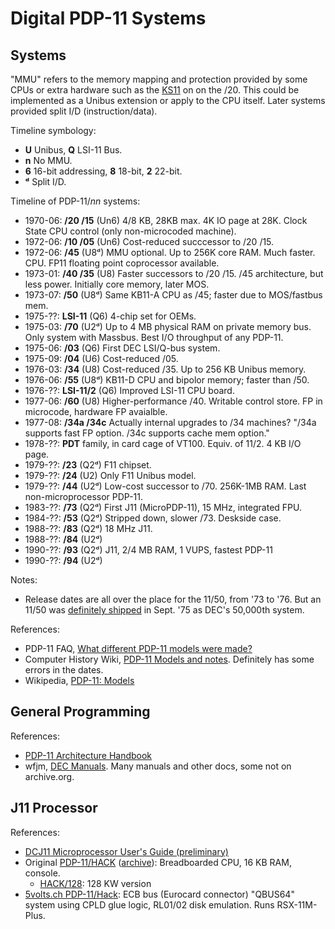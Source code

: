 Digital PDP-11 Systems
======================

Systems
-------

"MMU" refers to the memory mapping and protection provided by some CPUs or
extra hardware such as the [KS11] on on the /20. This could be implemented
as a Unibus extension or apply to the CPU itself. Later systems provided
split I/D (instruction/data).

Timeline symbology:
- __U__ Unibus, __Q__ LSI-11 Bus.
- __n__ No MMU.
- __6__ 16-bit addressing, __8__ 18-bit, __2__ 22-bit.
- __ᵈ__ Split I/D.

Timeline of PDP-11/_nn_ systems:
- 1970-06: __/20 /15__ (Un6) 4/8 KB, 28KB max. 4K IO page at 28K. Clock
  State CPU control (only non-microcoded machine).
- 1972-06: __/10 /05__ (Un6) Cost-reduced succcessor to /20 /15.
- 1972-06: __/45__  (U8ᵈ) MMU optional. Up to 256K core RAM. Much faster. CPU.
           FP11 floating point coprocessor available.
- 1973-01: __/40 /35__ (U8) Faster successors to /20 /15. /45 architecture,
           but less power. Initially core memory, later MOS.
- 1973-07: __/50__ (U8ᵈ) Same KB11-A CPU as /45; faster due to MOS/fastbus mem.
- 1975-??: __LSI-11__ (Q6) 4-chip set for OEMs.
- 1975-03: __/70__ (U2ᵈ) Up to 4 MB physical RAM on private memory bus.
           Only system with Massbus. Best I/O throughput of any PDP-11.
- 1975-06: __/03__ (Q6) First DEC LSI/Q-bus system.
- 1975-09: __/04__ (U6) Cost-reduced /05.
- 1976-03: __/34__ (U8) Cost-reduced /35. Up to 256 KB Unibus memory.
- 1976-06: __/55__ (U8ᵈ) KB11-D CPU and bipolor memory; faster than /50.
- 1976-??: __LSI-11/2__ (Q6) Improved LSI-11 CPU board.
- 1977-06: __/60__ (U8) Higher-performance /40. Writable control store.
           FP in microcode, hardware FP avaialble.
- 1977-08: __/34a /34c__ Actually internal upgrades to /34 machines?
          "/34a supports fast FP option. /34c supports cache mem option."
- 1978-??: __PDT__ family, in card cage of VT100. Equiv. of 11/2.
           4 KB I/O page.
- 1979-??: __/23__ (Q2ᵈ) F11 chipset.
- 1979-??: __/24__ (U2) Only F11 Unibus model.
- 1979-??: __/44__ (U2ᵈ) Low-cost successor to /70. 256K-1MB RAM.
           Last non-microprocessor PDP-11.
- 1983-??: __/73__ (Q2ᵈ) First J11 (MicroPDP-11), 15 MHz, integrated FPU.
- 1984-??: __/53__ (Q2ᵈ) Stripped down, slower /73. Deskside case.
- 1988-??: __/83__ (Q2ᵈ) 18 MHz J11.
- 1988-??: __/84__ (U2ᵈ)
- 1990-??: __/93__ (Q2ᵈ) J11, 2/4 MB RAM, 1 VUPS, fastest PDP-11
- 1990-??: __/94__ (U2ᵈ)

Notes:
- Release dates are all over the place for the 11/50, from '73 to '76. But
  an 11/50 was [definitely shipped][rcse 28404] in Sept. '75 as DEC's
  50,000th system.

References:
- PDP-11 FAQ, [What different PDP-11 models were made?][faq-models]
- Computer History Wiki, [PDP-11 Models and notes][11mn].
  Definitely has some errors in the dates.
- Wikipedia, [PDP-11: Models][wp]


General Programming
-------------------

References:
- [PDP-11 Architecture Handbook][hb-arch]
- wfjm, [DEC Manuals][wfjm]. Many manuals and other docs, some not on
  archive.org.


J11 Processor
-------------

References:
- [DCJ11 Microprocessor User's Guide (preliminary)][j11-mugp]
- Original [PDP-11/HACK][madrona] ([archive][madrona-ar]): Breadboarded CPU, 16 KB RAM, console.
  - [HACK/128]: 128 KW version
- [5volts.ch PDP-11/Hack]: ECB bus (Eurocard connector) "QBUS64" system
  using CPLD glue logic, RL01/02 disk emulation. Runs RSX-11M-Plus.



<!-------------------------------------------------------------------->
[11mn]: https://gunkies.org/wiki/PDP-11
[KS11]: https://gunkies.org/wiki/KS11_Memory_Protection_and_Relocation_option
[faq-models]: https://web.archive.org/web/20160618161413/http://www.village.org/pdp11/faq.pages/11model.html
[rcse 28404]: https://retrocomputing.stackexchange.com/a/28404/7208
[wp]: https://en.wikipedia.org/wiki/PDP-11#Models

<!-- General Programming -->
[hb-arch]: https://archive.org/details/pdp-11-architecture-handbook-dec-eb-23657-18
[wfjm]: https://wfjm.github.io/home/w11/info/manuals.html

<!-- J11 Processor -->
[5volts.ch PDP-11/Hack]: https://www.5volts.ch/pages/pdp11hack/
[HACK/128]: https://web.archive.org/web/20161116035835/http://www.cs.ubc.ca/~hilpert/e/pdp11hack/pschranz.html
[j11-mugp]: https://archive.org/details/dcj11-microprocessor-users-guide-dec-1983-10-ek-dcj-11-ug-pre-preliminary
[madrona-ar]: https://web.archive.org/web/20161103213716/http://www.cs.ubc.ca:80/~hilpert/e/pdp11hack/index.html
[madrona]: http://madrona.ca/e/pdp11hack/index.html
